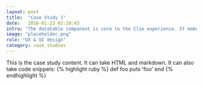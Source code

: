 ```yaml
---
layout: post
title:  "Case Study 1"
date:   2016-01-23 02:10:43
intro: "The datatable component is core to the Clio experience. It makes up many of the primary views inside of the application, and we wanted to turn component into a powerful tool that our customers could use to extract the data they wanted, in the way they wanted."
image: "placeholder.png"
role: "UX & UI design"
category: case_studies
---
```


<section>
  This is the case study content. It can take HTML and markdown.
  It can also take code snippets:
{% highlight ruby %}
def foo
  puts 'foo'
end
{% endhighlight %}
</section>
